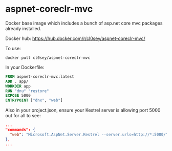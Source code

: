 # aspnet-coreclr-mvc
Docker base image which includes a bunch of asp.net core mvc packages already installed.

Docker hub: https://hub.docker.com/r/cl0sey/aspnet-coreclr-mvc/

To use:
```
docker pull cl0sey/aspnet-coreclr-mvc
```

In your Dockerfile:
```dockerfile
FROM aspnet-coreclr-mvc:latest
ADD . app/
WORKDIR app
RUN "dnu" "restore"
EXPOSE 5000
ENTRYPOINT ["dnx", "web"]
```

Also in your project.json, ensure your Kestrel server is allowing port 5000 out for all to see:
```json
...
"commands": {
  "web": "Microsoft.AspNet.Server.Kestrel --server.urls=http://*:5000/"
},
...
```
